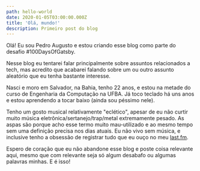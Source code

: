 ```yaml
---
path: hello-world
date: 2020-01-05T03:00:00.000Z
title: 'Olá, mundo!'
description: Primeiro post do blog
---
```

Olá! Eu sou Pedro Augusto e estou criando esse blog como parte do desafio #100DaysOfGatsby. 

Nesse blog eu tentarei falar principalmente sobre assuntos relacionados a tech, mas acredito que acabarei falando sobre um ou outro assunto aleatório que eu tenha bastante interesse.

Nasci e moro em Salvador, na Bahia, tenho 22 anos, e estou na metade do curso de Engenharia da Computação na UFBA. Já toco teclado há uns anos e estou aprendendo a tocar baixo (ainda sou péssimo nele).

Tenho um gosto musical relativamente "eclético", apesar de eu não curtir muito música eletrônica/sertanejo/trap/metal extremamente pesado. As aspas são porque acho esse termo muito mau-utilizado e ao mesmo tempo sem uma definição precisa nos dias atuais. Eu não vivo sem música, e inclusive tenho a obsessão de registrar tudo que eu ouço no meu [last.fm](https://www.last.fm/user/PedroChiiip).

Espero de coração que eu não abandone esse blog e poste coisa relevante aqui, mesmo que com relevante seja só algum desabafo ou algumas palavras minhas. E é isso!
